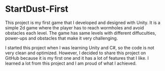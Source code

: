 # StartDust-First
This project is my first game that I developed and designed with Unity. It is a simple 2d game where the player has to reach wormholes and avoid obstacles each level. The game has same levels with different diffuculties, power-ups and obstacles that make it very challenging.

I started this project when I was learning Unity and C#, so the code is not very clean and optimized. However, I decided to share this project on GitHub because it is my first one and it has a lot of features that I like. I learned a lot from this project and I am proud of what I achieved.

